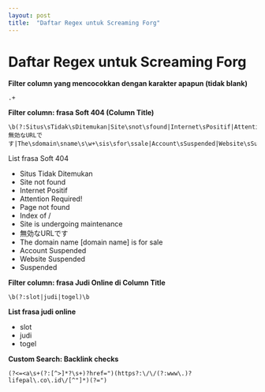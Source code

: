 ```yaml
---
layout: post
title:  "Daftar Regex untuk Screaming Forg"
---
```


# Daftar Regex untuk Screaming Forg 
**Filter column yang mencocokkan dengan karakter apapun (tidak blank)**
```
.+
```
**Filter column: frasa Soft 404 (Column Title)**
```
\b(?:Situs\sTidak\sDitemukan|Site\snot\sfound|Internet\sPositif|Attention\sRequired!|Page\snot\sfound|Index\sof|Site\sis\sundergoing\smaintenance|無効なURLです|The\sdomain\sname\s\w+\sis\sfor\ssale|Account\sSuspended|Website\sSuspended|Suspended)\b
```
List frasa Soft 404
- Situs Tidak Ditemukan
- Site not found
- Internet Positif
- Attention Required!
- Page not found
- Index of /
- Site is undergoing maintenance
- 無効なURLです 
- The domain name [domain name] is for sale
- Account Suspended
- Website Suspended
- Suspended
   
**Filter column: frasa Judi Online di Column Title**
```
\b(?:slot|judi|togel)\b
```
**List frasa judi online**
- slot
- judi
- togel
   
**Custom Search: Backlink checks**
```
(?<=<a\s+(?:[^>]*?\s+)?href=")(https?:\/\/(?:www\.)?lifepal\.co\.id\/[^"]*)(?=")
```